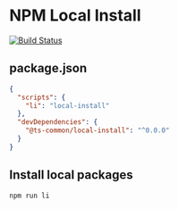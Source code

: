 # NPM Local Install

[![Build Status](https://dev.azure.com/ts-common/ts-common/_apis/build/status/ts-common.local-install)](https://dev.azure.com/ts-common/ts-common/_build/latest?definitionId=21)

## package.json

```json
{
  "scripts": {
    "li": "local-install"
  },
  "devDependencies": {
    "@ts-common/local-install": "^0.0.0"
  }
}
```

## Install local packages

```
npm run li
```